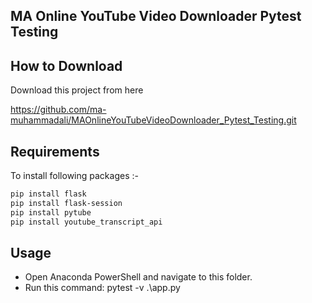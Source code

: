 ## MA Online YouTube Video Downloader Pytest Testing


## How to Download

Download this project from here

https://github.com/ma-muhammadali/MAOnlineYouTubeVideoDownloader_Pytest_Testing.git

## Requirements

To install following packages :-

```bash
pip install flask
pip install flask-session
pip install pytube
pip install youtube_transcript_api
```

## Usage

* Open Anaconda PowerShell and navigate to this folder.
* Run this command: pytest -v .\app.py

